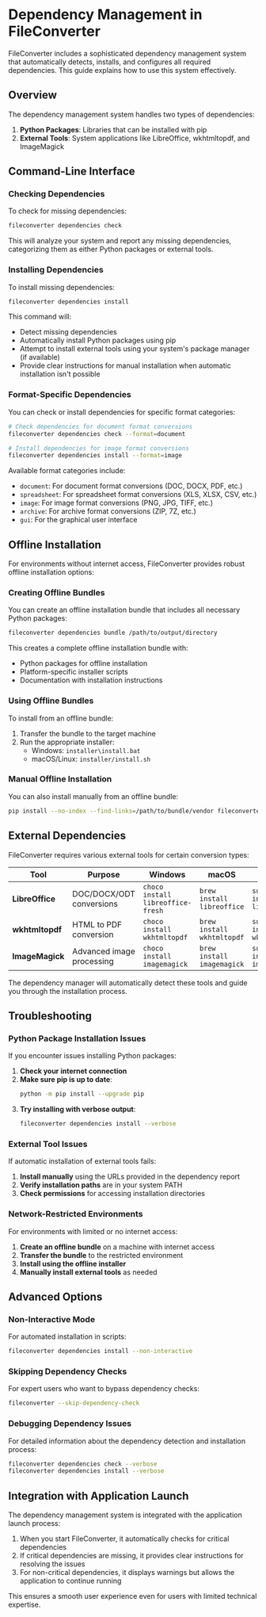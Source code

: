 # Dependency Management in FileConverter

FileConverter includes a sophisticated dependency management system that automatically detects, installs, and configures all required dependencies. This guide explains how to use this system effectively.

## Overview

The dependency management system handles two types of dependencies:

1. **Python Packages**: Libraries that can be installed with pip
2. **External Tools**: System applications like LibreOffice, wkhtmltopdf, and ImageMagick

## Command-Line Interface

### Checking Dependencies

To check for missing dependencies:

```bash
fileconverter dependencies check
```

This will analyze your system and report any missing dependencies, categorizing them as either Python packages or external tools.

### Installing Dependencies

To install missing dependencies:

```bash
fileconverter dependencies install
```

This command will:
- Detect missing dependencies
- Automatically install Python packages using pip
- Attempt to install external tools using your system's package manager (if available)
- Provide clear instructions for manual installation when automatic installation isn't possible

### Format-Specific Dependencies

You can check or install dependencies for specific format categories:

```bash
# Check dependencies for document format conversions
fileconverter dependencies check --format=document

# Install dependencies for image format conversions
fileconverter dependencies install --format=image
```

Available format categories include:
- `document`: For document format conversions (DOC, DOCX, PDF, etc.)
- `spreadsheet`: For spreadsheet format conversions (XLS, XLSX, CSV, etc.)
- `image`: For image format conversions (PNG, JPG, TIFF, etc.)
- `archive`: For archive format conversions (ZIP, 7Z, etc.)
- `gui`: For the graphical user interface

## Offline Installation

For environments without internet access, FileConverter provides robust offline installation options:

### Creating Offline Bundles

You can create an offline installation bundle that includes all necessary Python packages:

```bash
fileconverter dependencies bundle /path/to/output/directory
```

This creates a complete offline installation bundle with:
- Python packages for offline installation
- Platform-specific installer scripts
- Documentation with installation instructions

### Using Offline Bundles

To install from an offline bundle:

1. Transfer the bundle to the target machine
2. Run the appropriate installer:
   - Windows: `installer\install.bat`
   - macOS/Linux: `installer/install.sh`

### Manual Offline Installation

You can also install manually from an offline bundle:

```bash
pip install --no-index --find-links=/path/to/bundle/vendor fileconverter[gui]
```

## External Dependencies

FileConverter requires various external tools for certain conversion types:

| Tool | Purpose | Windows | macOS | Linux |
|------|---------|---------|-------|-------|
| **LibreOffice** | DOC/DOCX/ODT conversions | `choco install libreoffice-fresh` | `brew install libreoffice` | `sudo apt install libreoffice` |
| **wkhtmltopdf** | HTML to PDF conversion | `choco install wkhtmltopdf` | `brew install wkhtmltopdf` | `sudo apt install wkhtmltopdf` |
| **ImageMagick** | Advanced image processing | `choco install imagemagick` | `brew install imagemagick` | `sudo apt install imagemagick` |

The dependency manager will automatically detect these tools and guide you through the installation process.

## Troubleshooting

### Python Package Installation Issues

If you encounter issues installing Python packages:

1. **Check your internet connection**
2. **Make sure pip is up to date**:
   ```bash
   python -m pip install --upgrade pip
   ```
3. **Try installing with verbose output**:
   ```bash
   fileconverter dependencies install --verbose
   ```

### External Tool Issues

If automatic installation of external tools fails:

1. **Install manually** using the URLs provided in the dependency report
2. **Verify installation paths** are in your system PATH
3. **Check permissions** for accessing installation directories

### Network-Restricted Environments

For environments with limited or no internet access:

1. **Create an offline bundle** on a machine with internet access
2. **Transfer the bundle** to the restricted environment
3. **Install using the offline installer**
4. **Manually install external tools** as needed

## Advanced Options

### Non-Interactive Mode

For automated installation in scripts:

```bash
fileconverter dependencies install --non-interactive
```

### Skipping Dependency Checks

For expert users who want to bypass dependency checks:

```bash
fileconverter --skip-dependency-check
```

### Debugging Dependency Issues

For detailed information about the dependency detection and installation process:

```bash
fileconverter dependencies check --verbose
fileconverter dependencies install --verbose
```

## Integration with Application Launch

The dependency management system is integrated with the application launch process:

1. When you start FileConverter, it automatically checks for critical dependencies
2. If critical dependencies are missing, it provides clear instructions for resolving the issues
3. For non-critical dependencies, it displays warnings but allows the application to continue running

This ensures a smooth user experience even for users with limited technical expertise.